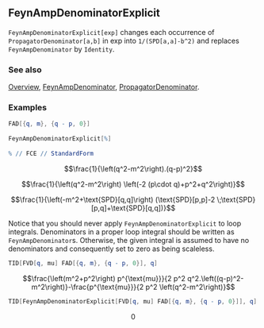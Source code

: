 ## FeynAmpDenominatorExplicit

`FeynAmpDenominatorExplicit[exp]` changes each occurrence of `PropagatorDenominator[a,b]` in exp into `1/(SPD[a,a]-b^2)` and replaces `FeynAmpDenominator` by `Identity`.

### See also

[Overview](Extra/FeynCalc.md), [FeynAmpDenominator](FeynAmpDenominator.md), [PropagatorDenominator](PropagatorDenominator.md).

### Examples

```mathematica
FAD[{q, m}, {q - p, 0}] 
 
FeynAmpDenominatorExplicit[%] 
 
% // FCE // StandardForm
```

$$\frac{1}{\left(q^2-m^2\right).(q-p)^2}$$

$$\frac{1}{\left(q^2-m^2\right) \left(-2 (p\cdot q)+p^2+q^2\right)}$$

$$\frac{1}{\left(-m^2+\text{SPD}[q,q]\right) (\text{SPD}[p,p]-2 \;\text{SPD}[p,q]+\text{SPD}[q,q])}$$

Notice that you should never apply `FeynAmpDenominatorExplicit` to loop integrals. Denominators in a proper loop integral should be written as `FeynAmpDenominator`s. Otherwise, the given integral is assumed to have no denominators and consequently set to zero as being scaleless.

```mathematica
TID[FVD[q, mu] FAD[{q, m}, {q - p, 0}], q]
```

$$\frac{\left(m^2+p^2\right) p^{\text{mu}}}{2 p^2 q^2.\left((q-p)^2-m^2\right)}-\frac{p^{\text{mu}}}{2 p^2 \left(q^2-m^2\right)}$$

```mathematica
TID[FeynAmpDenominatorExplicit[FVD[q, mu] FAD[{q, m}, {q - p, 0}]], q]
```

$$0$$